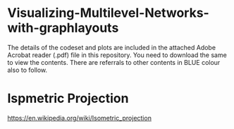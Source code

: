 # Visualizing-Multilevel-Networks-with-graphlayouts

The details of the codeset and plots are included in the attached Adobe Acrobat reader (.pdf) file in this repository. 
You need to download the same to view the contents. There are referrals to other contents in BLUE colour also to follow.

Ispmetric Projection
====================

https://en.wikipedia.org/wiki/Isometric_projection
